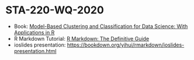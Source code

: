 # STA-220-WQ-2020

- Book: [Model-Based Clustering and Classification for Data Science: With Applications in R](https://math.unice.fr/~cbouveyr/MBCbook/)
- R Markdown Tutorial: [R Markdown: The Definitive Guide](https://bookdown.org/yihui/rmarkdown/)
- ioslides presentation: https://bookdown.org/yihui/rmarkdown/ioslides-presentation.html
